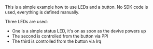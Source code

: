 This is a simple example how to use LEDs and a button.
No SDK code is used, everything is defined manually.

Three LEDs are used:
  * One is a simple status LED, it's on as soon as the devive powers up
  * The second is controlled from the button via PPI
  * The third is controlled from the button via Irq